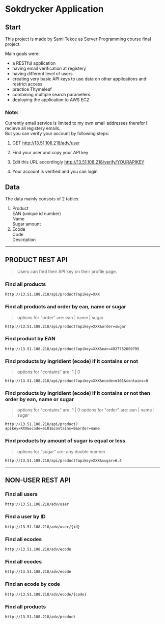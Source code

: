 # Sokdrycker Application

## Start

This project is made by Sami Tekce as Server Programming course final project.

Main goals were:
- a RESTful application
- having email verification at registery
- having different level of users
- creating very basic API keys to use data on other applications and restrict access
- practice Thymeleaf
- combining multiple search parameters
- deploying the application to AWS EC2

### Note: 

Currently email service is limited to my own email addresses therefor I recieve all registery emails.  
But you can verify your account by following steps:  

1) GET http://13.51.108.218/adv/user  

2) Find your user and copy your API key

3) Edit this URL accordingly http://13.51.108.218/verify/YOURAPIKEY  

4) Your account is verified and you can login

## Data

The data mainly consists of 2 tables:  
1) Product  
    EAN (unique id number)  
    Name  
    Sugar amount  
2) Ecode  
    Code  
    Description  

---

## PRODUCT REST API

> Users can find their API key on their profile page.

### Find all products

```
http://13.51.108.218/api/product?apikey=XXX
```

### Find all products and order by ean, name or sugar

> options for "order" are: ean | name | sugar

```
http://13.51.108.218/api/product?apikey=XXX&order=sugar
```
### Find product by EAN

```
http://13.51.108.218/api/product?apikey=XXX&ean=4027752000795
```
### Find products by ingridient (ecode) if it contains or not

> options for "contains" are: 1 | 0

```
http://13.51.108.218/api/product?apikey=XXX&ecode=e101&contains=0
```


### Find products by ingridient (ecode) if it contains or not then order by ean, name or sugar

> options for "contains" are: 1 | 0
> options for "order" are: ean | name | sugar

```
http://13.51.108.218/api/product?apikey=XXX&ecode=e101&contains=0&order=name
```

### Find products by amount of sugar is equal or less

> options for "sugar" are: any double number

```
http://13.51.108.218/api/product?apikey=XXX&sugar=6.4
```
---

## NON-USER REST API


### Find all users

```
http://13.51.108.218/adv/user 
```

### Find a user by ID

```
http://13.51.108.218/adv/user/{id}
```

### Find all ecodes
```
http://13.51.108.218/adv/ecode
```
### Find all ecodes
```
http://13.51.108.218/adv/ecode
```
### Find an ecode by code
```
http://13.51.108.218/adv/ecode/{code}
```
### Find all products
```
http://13.51.108.218/adv/product
```
